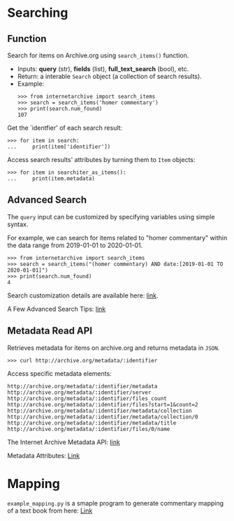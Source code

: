 # Searching

## Function

Search for items on Archive.org using `search_items()` function.
  - Inputs: **query** (str), **fields** (list), **full_text_search** (bool), etc.
  - Return: a interable `Search` object (a collection of search results).
  - Example:  
    ```
    >>> from internetarchive import search_items
    >>> search = search_items('homer commentary')
    >>> print(search.num_found)
    107
    ```
    
Get the `identfier' of each search result:

```
>>> for item in search:
...     print(item['identifier'])

```
Access search results' attributes by turning them to `Item` objects: 

```
>>> for item in searchiter_as_items():
...     print(item.metadata)
```

## Advanced Search

The `query` input can be customized by specifying variables using simple syntax.

For example, we can search for items related to "homer commentary" within the data range from 2019-01-01 to 2020-01-01.
```
>>> from internetarchive import search_items
>>> search = search_items("(homer commentary) AND date:[2019-01-01 TO 2020-01-01]")
>>> print(search.num_found)
4
```
Search customization details are available here: [link](https://archive.org/advancedsearch.php).

A Few Advanced Search Tips: [link](https://blog.archive.org/2017/04/16/a-few-advanced-search-tips/)


## Metadata Read API

Retrieves metadata for items on archive.org and returns metadata in `JSON`.

```
>>> curl http://archive.org/metadata/:identifier
```

Access specific metadata elements:
```
http://archive.org/metadata/:identifier/metadata
http://archive.org/metadata/:identifier/server
http://archive.org/metadata/:identifier/files_count
http://archive.org/metadata/:identifier/files?start=1&count=2
http://archive.org/metadata/:identifier/metadata/collection
http://archive.org/metadata/:identifier/metadata/collection/0
http://archive.org/metadata/:identifier/metadata/title
http://archive.org/metadata/:identifier/files/0/name
```

The Internet Archive Metadata API: [link](http://blog.archive.org/2013/07/04/metadata-api/)

Metadata Attributes: [Link](https://archive.org/services/docs/api/metadata-schema/index.html#)

# Mapping
`example_mapping.py` is a smaple program to generate commentary mapping of a text book from here: [Link](https://archive.org/details/firstthreebooks03homegoog/page/n123/mode/2up)
